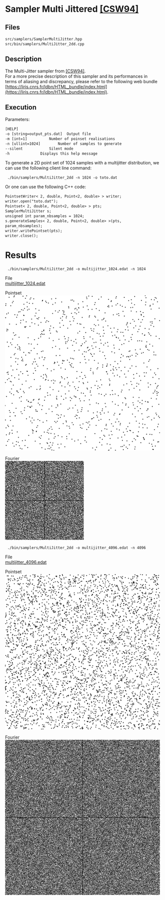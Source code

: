 # Sampler Multi Jittered [[CSW94]](https://dl.acm.org/citation.cfm?id=180895.180927)


## Files

```
src/samplers/SamplerMultiJitter.hpp  
src/bin/samplers/MultiJitter_2dd.cpp
```

## Description


The Multi-Jitter sampler from [[CSW94]](https://www.researchgate.net/publication/262372120_Multi-Jittered_Sampling).  
For a more precise description of this sampler and its performances in terms of aliasing and discrepancy, please refer to the following web bundle [https://liris.cnrs.fr/ldbn/HTML_bundle/index.html](https://liris.cnrs.fr/ldbn/HTML_bundle/index.html).

## Execution


Parameters:  

	[HELP]
	-o [string=output_pts.dat]	Output file
	-m [int=1]			Number of poinset realisations
	-n [ullint=1024]		Number of samples to generate
	--silent 			Silent mode
	-h 				Displays this help message
			

To generate a 2D point set of 1024 samples with a multijitter distribution, we can use the following client line command:

     ./bin/samplers/MultiJitter_2dd -n 1024 -o toto.dat 

Or one can use the following C++ code:

    
    PointsetWriter< 2, double, Point<2, double> > writer;
    writer.open("toto.dat");
    Pointset< 2, double, Point<2, double> > pts;
    SamplerMultiJitter s;
    unsigned int param_nbsamples = 1024;
    s.generateSamples< 2, double, Point<2, double> >(pts, param_nbsamples);
    writer.writePointset(pts);
    writer.close();
    			

Results
=======

     ./bin/samplers/MultiJitter_2dd -o multijitter_1024.edat -n 1024 

File  
[multijitter_1024.edat](data/multijitter/multijitter_1024.edat)

Pointset  
[![](data/multijitter/multijitter_1024.png)](data/multijitter/multijitter_1024.png)

Fourier  
[![](data/multijitter/multijitter_1024_fourier.png)](data/multijitter/multijitter_1024_fourier.png)

     ./bin/samplers/MultiJitter_2dd -o multijitter_4096.edat -n 4096 

File  
[multijitter_4096.edat](data/multijitter/multijitter_4096.edat)

Pointset  
[![](data/multijitter/multijitter_4096.png)](data/multijitter/multijitter_4096.png)

Fourier  
[![](data/multijitter/multijitter_4096_fourier.png)](data/multijitter/multijitter_4096_fourier.png)
